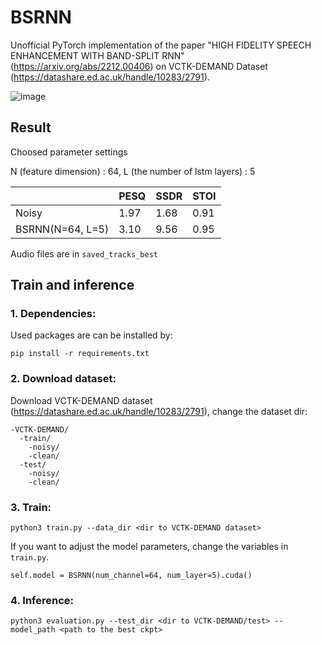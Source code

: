 # BSRNN

Unofficial PyTorch implementation of the paper "HIGH FIDELITY SPEECH ENHANCEMENT WITH BAND-SPLIT RNN" (https://arxiv.org/abs/2212.00406) on VCTK-DEMAND Dataset (https://datashare.ed.ac.uk/handle/10283/2791).

![image](https://user-images.githubusercontent.com/123350717/214468836-54b8c5cf-a670-4bd9-add9-f95f48a4a673.png)

## Result

Choosed parameter settings 

N (feature dimension) : 64, L (the number of lstm layers) : 5

|                   | PESQ | SSDR | STOI |
| ----------------- | ---- | ---- | ---- |
| Noisy             | 1.97 | 1.68 | 0.91 | 
| BSRNN(N=64, L=5)  | 3.10 | 9.56 | 0.95 |

Audio files are in `saved_tracks_best`

## Train and inference

### 1. Dependencies:
Used packages are can be installed by:

```pip install -r requirements.txt```

### 2. Download dataset:
Download VCTK-DEMAND dataset (https://datashare.ed.ac.uk/handle/10283/2791), change the dataset dir:
```
-VCTK-DEMAND/
  -train/
    -noisy/
    -clean/
  -test/
    -noisy/
    -clean/
```
### 3. Train:
```
python3 train.py --data_dir <dir to VCTK-DEMAND dataset>
```
If you want to adjust the model parameters, change the variables in `train.py`.  
```
self.model = BSRNN(num_channel=64, num_layer=5).cuda()
```
### 4. Inference:
```
python3 evaluation.py --test_dir <dir to VCTK-DEMAND/test> --model_path <path to the best ckpt>
```
